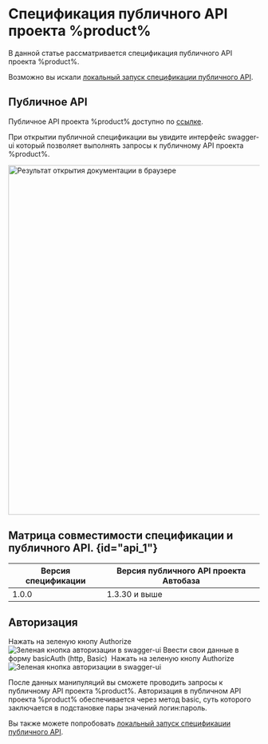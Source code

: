 # Спецификация публичного API проекта %product%

В данной статье рассматривается спецификация публичного API проекта %product%.

<tip>
    Возможно вы искали <a href="local-setup.md">локальный запуск спецификации публичного API</a>.
</tip>


## Публичное API

Публичное API проекта %product% доступно по <a href="https://auto-base.github.io/specs/">ссылке</a>.

При открытии публичной спецификации вы увидите интерфейс swagger-ui который позволяет выполнять запросы к публичному API проекта %product%.

<img src="swagger-ui-result.png" alt="Результат открытия документации в браузере" width="700"/>

## Матрица совместимости спецификации и публичного API. {id="api_1"}

| Версия спецификации | Версия публичного API проекта Автобаза | 
|------------------|----------------------------------------|
| 1.0.0            | 1.3.30 и выше                          |

## Авторизация

<procedure title="Для авторизации в публичном API проекта %product% необходимо:" id="для_авторизации_в_публичном_api_проекта_product_необходимо_">
<step>
    Нажать на зеленую кнопу Authorize
    <img src="authorize-swagger-ui-button.png" alt="Зеленая кнопка авторизации в swagger-ui"/>
</step>
<step>
    Ввести свои данные в форму basicAuth (http, Basic)
    <img src="authorize-swagger-ui-basic-auth-form.png" alt=""/>
</step>
<step>
    Нажать на зеленую кнопу Authorize
    <img src="authorize-swagger-ui-button-result.png" alt="Зеленая кнопка авторизации в swagger-ui"/>
</step>

После данных манипуляций вы сможете проводить запросы к публичному API проекта %product%.
Авторизация в публичном API проекта %product% обеспечивается через метод basic, суть которого заключается в подстановке пары значений логин:пароль.
</procedure>

<tip>
    Вы также можете попробовать <a href="local-setup.md">локальный запуск спецификации публичного API</a>.
</tip>
